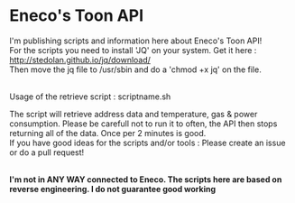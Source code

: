 Eneco's Toon API
==============

I'm publishing scripts and information here about Eneco's Toon API!<br />
For the scripts you need to install 'JQ' on your system. Get it here : http://stedolan.github.io/jq/download/<br />
Then move the jq file to /usr/sbin and do a 'chmod +x jq' on the file.<br /><br />

Usage of the retrieve script :
scriptname.sh <emailadres> <password>

The script will retrieve address data and temperature, gas & power consumption. Please be carefull not to run it to often, the API then stops returning all of the data.
Once per 2 minutes is good.<br>
If you have good ideas for the scripts and/or tools : Please create an issue or do a pull request!

<br />
<b>I'm not in ANY WAY connected to Eneco. The scripts here are based on reverse engineering. I do not guarantee good working</b>